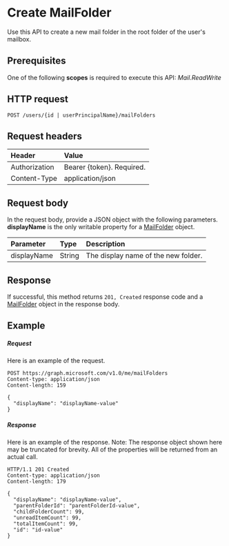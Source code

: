 # Create MailFolder

Use this API to create a new mail folder in the root folder of the user's mailbox.
## Prerequisites
One of the following **scopes** is required to execute this API:
*Mail.ReadWrite*
## HTTP request
<!-- { "blockType": "ignored" } -->
```http
POST /users/{id | userPrincipalName}/mailFolders
```
## Request headers
| Header       | Value |
|:---------------|:--------|
| Authorization  | Bearer {token}. Required.  |
| Content-Type  | application/json  |

## Request body
In the request body, provide a JSON object with the following parameters. **displayName** is the only writable property for a 
[MailFolder](../resources/mailfolder.md) object.

| Parameter	   | Type	|Description|
|:---------------|:--------|:----------|
|displayName|String|The display name of the new folder.|

## Response

If successful, this method returns `201, Created` response code and a [MailFolder](../resources/mailfolder.md) object in the response body.

## Example
##### Request
Here is an example of the request.
<!-- {
  "blockType": "request",
  "name": "create_mailfolder_from_user"
}-->
```http
POST https://graph.microsoft.com/v1.0/me/mailFolders
Content-type: application/json
Content-length: 159

{
  "displayName": "displayName-value"
}
```

##### Response
Here is an example of the response. Note: The response object shown here may be truncated for brevity. All of the properties will be returned from an actual call.
<!-- {
  "blockType": "response",
  "truncated": true,
  "@odata.type": "microsoft.graph.mailFolder"
} -->
```http
HTTP/1.1 201 Created
Content-type: application/json
Content-length: 179

{
  "displayName": "displayName-value",
  "parentFolderId": "parentFolderId-value",
  "childFolderCount": 99,
  "unreadItemCount": 99,
  "totalItemCount": 99,
  "id": "id-value"
}
```

<!-- uuid: 8fcb5dbc-d5aa-4681-8e31-b001d5168d79
2015-10-25 14:57:30 UTC -->
<!-- {
  "type": "#page.annotation",
  "description": "Create MailFolder",
  "keywords": "",
  "section": "documentation",
  "tocPath": ""
}-->
